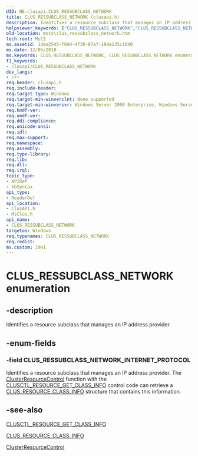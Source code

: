 ```yaml
---
UID: NE:clusapi.CLUS_RESSUBCLASS_NETWORK
title: CLUS_RESSUBCLASS_NETWORK (clusapi.h)
description: Identifies a resource subclass that manages an IP address provider.
helpviewer_keywords: ["CLUS_RESSUBCLASS_NETWORK","CLUS_RESSUBCLASS_NETWORK enumeration [Failover Cluster]","CLUS_RESSUBCLASS_NETWORK_INTERNET_PROTOCOL","clusapi/CLUS_RESSUBCLASS_NETWORK","clusapi/CLUS_RESSUBCLASS_NETWORK_INTERNET_PROTOCOL","msclus/CLUS_RESSUBCLASS_NETWORK","msclus/CLUS_RESSUBCLASS_NETWORK_INTERNET_PROTOCOL","mscs.clus_ressubclass_network"]
old-location: mscs\clus_ressubclass_network.htm
tech.root: MsCS
ms.assetid: 1dea2545-f0d4-4730-87af-19de135c1640
ms.date: 12/05/2018
ms.keywords: CLUS_RESSUBCLASS_NETWORK, CLUS_RESSUBCLASS_NETWORK enumeration [Failover Cluster], CLUS_RESSUBCLASS_NETWORK_INTERNET_PROTOCOL, clusapi/CLUS_RESSUBCLASS_NETWORK, clusapi/CLUS_RESSUBCLASS_NETWORK_INTERNET_PROTOCOL, msclus/CLUS_RESSUBCLASS_NETWORK, msclus/CLUS_RESSUBCLASS_NETWORK_INTERNET_PROTOCOL, mscs.clus_ressubclass_network
f1_keywords:
- clusapi/CLUS_RESSUBCLASS_NETWORK
dev_langs:
- c++
req.header: clusapi.h
req.include-header: 
req.target-type: Windows
req.target-min-winverclnt: None supported
req.target-min-winversvr: Windows Server 2008 Enterprise, Windows Server 2008 Datacenter
req.kmdf-ver: 
req.umdf-ver: 
req.ddi-compliance: 
req.unicode-ansi: 
req.idl: 
req.max-support: 
req.namespace: 
req.assembly: 
req.type-library: 
req.lib: 
req.dll: 
req.irql: 
topic_type:
- APIRef
- kbSyntax
api_type:
- HeaderDef
api_location:
- ClusAPI.h
- MsClus.h
api_name:
- CLUS_RESSUBCLASS_NETWORK
targetos: Windows
req.typenames: CLUS_RESSUBCLASS_NETWORK
req.redist: 
ms.custom: 19H1
---
```


# CLUS_RESSUBCLASS_NETWORK enumeration


## -description


Identifies a resource subclass that manages an IP address provider.


## -enum-fields




### -field CLUS_RESSUBCLASS_NETWORK_INTERNET_PROTOCOL

Identifies a resource subclass that manages an IP address provider. The 
      <a href="https://docs.microsoft.com/previous-versions/windows/desktop/api/clusapi/nf-clusapi-clusterresourcecontrol">ClusterResourceControl</a> function with the 
      <a href="https://docs.microsoft.com/previous-versions/windows/desktop/mscs/clusctl-resource-get-class-info">CLUSCTL_RESOURCE_GET_CLASS_INFO</a> 
      control code can retrieve a 
      <a href="https://docs.microsoft.com/previous-versions/windows/desktop/api/clusapi/ns-clusapi-clus_resource_class_info">CLUS_RESOURCE_CLASS_INFO</a> structure that contains 
      this information.


## -see-also




<a href="https://docs.microsoft.com/previous-versions/windows/desktop/mscs/clusctl-resource-get-class-info">CLUSCTL_RESOURCE_GET_CLASS_INFO</a>



<a href="https://docs.microsoft.com/previous-versions/windows/desktop/api/clusapi/ns-clusapi-clus_resource_class_info">CLUS_RESOURCE_CLASS_INFO</a>



<a href="https://docs.microsoft.com/previous-versions/windows/desktop/api/clusapi/nf-clusapi-clusterresourcecontrol">ClusterResourceControl</a>
 

 

